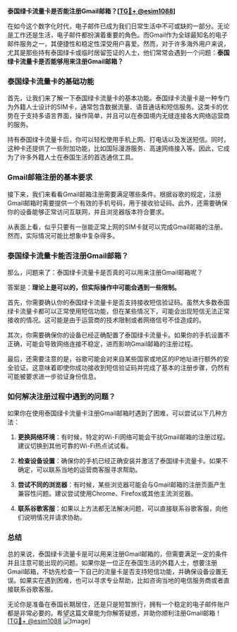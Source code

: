 **泰国绿卡流量卡是否能注册Gmail邮箱？[[TG💪+ @esim1088](https://t.me/s/esim1088)]**

在如今这个数字化时代，电子邮件已成为我们日常生活中不可或缺的一部分。无论是工作还是生活，电子邮件都扮演着重要的角色。而Gmail作为全球最知名的电子邮件服务之一，其便捷性和稳定性深受用户喜爱。然而，对于许多海外用户来说，尤其是那些持有泰国绿卡或临时居留签证的人士，他们常常会遇到一个问题：**泰国绿卡流量卡是否能够用来注册Gmail邮箱？**

### **泰国绿卡流量卡的基础功能**

首先，让我们来了解一下泰国绿卡流量卡的基本功能。泰国绿卡流量卡是一种专门为外籍人士设计的SIM卡，通常包含数据流量、语音通话和短信服务。这类卡的优势在于支持多语言界面，操作简单，并且可以在泰国境内无缝连接各大网络运营商的服务。

持有泰国绿卡流量卡后，你可以轻松使用手机上网、打电话以及发送短信。同时，这种卡还提供了一些附加功能，比如国际漫游服务、高速网络接入等。因此，它成为了许多外籍人士在泰国生活的首选通信工具。

### **Gmail邮箱注册的基本要求**

接下来，我们来看看Gmail邮箱注册需要满足哪些条件。根据谷歌的规定，注册Gmail邮箱时需要提供一个有效的手机号码，用于接收验证码。此外，还需要确保你的设备能够正常访问互联网，并且浏览器版本符合要求。

从表面上看，似乎只要有一张能正常上网的SIM卡就可以完成Gmail邮箱的注册。然而，实际情况可能比想象中复杂得多。

### **泰国绿卡流量卡能否注册Gmail邮箱？**

那么，问题来了：泰国绿卡流量卡是否真的可以用来注册Gmail邮箱呢？

答案是：**理论上是可以的，但实际操作中可能会遇到一些限制。**

首先，你需要确认你的泰国绿卡流量卡是否支持接收短信验证码。虽然大多数泰国绿卡流量卡都可以正常使用短信功能，但在某些情况下，可能会出现短信无法正常接收的情况。这可能是由于运营商的技术限制或者网络信号不佳造成的。

其次，你需要确保你的设备已经正确配置了泰国绿卡流量卡。如果你的手机设置不正确，可能会导致网络连接不稳定，进而影响Gmail邮箱的注册过程。

最后，还需要注意的是，谷歌可能会对来自某些国家或地区的IP地址进行额外的安全验证。这意味着即使你成功接收到短信验证码并完成了基本的注册步骤，仍然有可能被要求进一步验证身份信息。

### **如何解决注册过程中遇到的问题？**

如果你在使用泰国绿卡流量卡注册Gmail邮箱时遇到了困难，可以尝试以下几种方法：

1. **更换网络环境**：有时候，特定的Wi-Fi网络可能会干扰Gmail邮箱的注册过程。建议切换到其他可靠的Wi-Fi热点试试看。
   
2. **检查设备设置**：确保你的手机已经正确安装并激活了泰国绿卡流量卡。如果不确定，可以联系当地的运营商客服寻求帮助。

3. **尝试不同的浏览器**：有时候，某些浏览器可能会与Gmail邮箱的注册页面产生兼容性问题。建议尝试使用Chrome、Firefox或其他主流浏览器。

4. **联系谷歌客服**：如果以上方法都无法解决问题，可以直接联系谷歌客服，向他们说明情况并请求协助。

### **总结**

总的来说，泰国绿卡流量卡是可以用来注册Gmail邮箱的，但需要满足一定的条件并且注意可能出现的问题。如果你是一位正在泰国生活的外籍人士，想要注册Gmail邮箱，不妨先检查一下自己的流量卡是否支持短信功能，并确保设备设置无误。如果实在遇到困难，也可以寻求专业帮助，比如咨询当地的电信服务商或者直接联系谷歌客服。

无论你是准备在泰国长期居住，还是只是短暂旅行，拥有一个稳定的电子邮件账户都是非常必要的。希望这篇文章能为你解答疑惑，并助你顺利注册Gmail邮箱！[[TG💪+ @esim1088](https://t.me/s/esim1088) ![Image](https://i.postimg.cc/4NQfJmqS/Snipaste-2025-05-13-00-14-12.png)]
